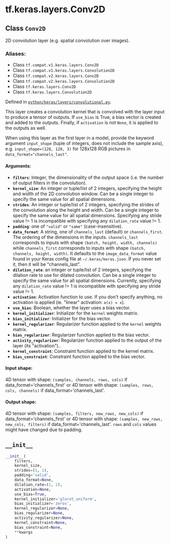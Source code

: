 <div itemscope itemtype="http://developers.google.com/ReferenceObject">
<meta itemprop="name" content="tf.keras.layers.Conv2D" />
<meta itemprop="path" content="Stable" />
<meta itemprop="property" content="__init__"/>
</div>

# tf.keras.layers.Conv2D

## Class `Conv2D`

2D convolution layer (e.g. spatial convolution over images).



### Aliases:

* Class `tf.compat.v1.keras.layers.Conv2D`
* Class `tf.compat.v1.keras.layers.Convolution2D`
* Class `tf.compat.v2.keras.layers.Conv2D`
* Class `tf.compat.v2.keras.layers.Convolution2D`
* Class `tf.keras.layers.Conv2D`
* Class `tf.keras.layers.Convolution2D`



Defined in [`python/keras/layers/convolutional.py`](/code/stable/tensorflow/python/keras/layers/convolutional.py).

<!-- Placeholder for "Used in" -->

This layer creates a convolution kernel that is convolved
with the layer input to produce a tensor of
outputs. If `use_bias` is True,
a bias vector is created and added to the outputs. Finally, if
`activation` is not `None`, it is applied to the outputs as well.

When using this layer as the first layer in a model,
provide the keyword argument `input_shape`
(tuple of integers, does not include the sample axis),
e.g. `input_shape=(128, 128, 3)` for 128x128 RGB pictures
in `data_format="channels_last"`.

#### Arguments:


* <b>`filters`</b>: Integer, the dimensionality of the output space
  (i.e. the number of output filters in the convolution).
* <b>`kernel_size`</b>: An integer or tuple/list of 2 integers, specifying the
  height and width of the 2D convolution window.
  Can be a single integer to specify the same value for
  all spatial dimensions.
* <b>`strides`</b>: An integer or tuple/list of 2 integers,
  specifying the strides of the convolution along the height and width.
  Can be a single integer to specify the same value for
  all spatial dimensions.
  Specifying any stride value != 1 is incompatible with specifying
  any `dilation_rate` value != 1.
* <b>`padding`</b>: one of `"valid"` or `"same"` (case-insensitive).
* <b>`data_format`</b>: A string,
  one of `channels_last` (default) or `channels_first`.
  The ordering of the dimensions in the inputs.
  `channels_last` corresponds to inputs with shape
  `(batch, height, width, channels)` while `channels_first`
  corresponds to inputs with shape
  `(batch, channels, height, width)`.
  It defaults to the `image_data_format` value found in your
  Keras config file at `~/.keras/keras.json`.
  If you never set it, then it will be "channels_last".
* <b>`dilation_rate`</b>: an integer or tuple/list of 2 integers, specifying
  the dilation rate to use for dilated convolution.
  Can be a single integer to specify the same value for
  all spatial dimensions.
  Currently, specifying any `dilation_rate` value != 1 is
  incompatible with specifying any stride value != 1.
* <b>`activation`</b>: Activation function to use.
  If you don't specify anything, no activation is applied
  (ie. "linear" activation: `a(x) = x`).
* <b>`use_bias`</b>: Boolean, whether the layer uses a bias vector.
* <b>`kernel_initializer`</b>: Initializer for the `kernel` weights matrix.
* <b>`bias_initializer`</b>: Initializer for the bias vector.
* <b>`kernel_regularizer`</b>: Regularizer function applied to
  the `kernel` weights matrix.
* <b>`bias_regularizer`</b>: Regularizer function applied to the bias vector.
* <b>`activity_regularizer`</b>: Regularizer function applied to
  the output of the layer (its "activation")..
* <b>`kernel_constraint`</b>: Constraint function applied to the kernel matrix.
* <b>`bias_constraint`</b>: Constraint function applied to the bias vector.


#### Input shape:

4D tensor with shape:
`(samples, channels, rows, cols)` if data_format='channels_first'
or 4D tensor with shape:
`(samples, rows, cols, channels)` if data_format='channels_last'.



#### Output shape:

4D tensor with shape:
`(samples, filters, new_rows, new_cols)` if data_format='channels_first'
or 4D tensor with shape:
`(samples, new_rows, new_cols, filters)` if data_format='channels_last'.
`rows` and `cols` values might have changed due to padding.


<h2 id="__init__"><code>__init__</code></h2>

``` python
__init__(
    filters,
    kernel_size,
    strides=(1, 1),
    padding='valid',
    data_format=None,
    dilation_rate=(1, 1),
    activation=None,
    use_bias=True,
    kernel_initializer='glorot_uniform',
    bias_initializer='zeros',
    kernel_regularizer=None,
    bias_regularizer=None,
    activity_regularizer=None,
    kernel_constraint=None,
    bias_constraint=None,
    **kwargs
)
```






